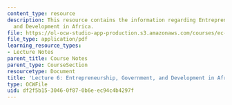 ```yaml
---
content_type: resource
description: This resource contains the information regarding Entrepreneurship, Government,
  and Development in Africa.
file: https://ol-ocw-studio-app-production.s3.amazonaws.com/courses/ec-701j-d-lab-i-development-fall-2009/df2f5b1530460f870b6eec94c4b4297f_MITEC_701JF09_lec06_nb.pdf
file_type: application/pdf
learning_resource_types:
- Lecture Notes
parent_title: Course Notes
parent_type: CourseSection
resourcetype: Document
title: 'Lecture 6: Entrepreneurship, Government, and Development in Africa'
type: OCWFile
uid: df2f5b15-3046-0f87-0b6e-ec94c4b4297f
---
```

